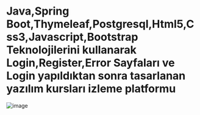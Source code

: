 # Java,Spring Boot,Thymeleaf,Postgresql,Html5,Css3,Javascript,Bootstrap Teknolojilerini kullanarak Login,Register,Error Sayfaları ve Login yapıldıktan sonra tasarlanan yazılım kursları izleme platformu


![image](https://github.com/alpsutug/JavaAndReactLogin/assets/119755534/bc4d4c10-c57e-4c28-bca8-d61cd9f4aaf6)

